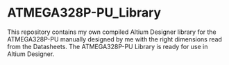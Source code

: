 # ATMEGA328P-PU_Library
This repository contains my own compiled Altium Designer library for the ATMEGA328P-PU manually designed by me with the right dimensions read from the Datasheets. The ATMEGA328P-PU Library is ready for use in Altium Designer.
